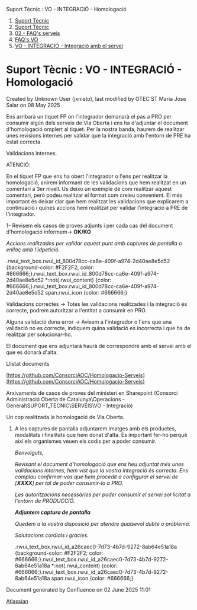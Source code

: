 Suport Tècnic : VO - INTEGRACIÓ - Homologació  

1.  [Suport Tècnic](index.html)
2.  [Suport Tècnic](13893782.html)
3.  [02 - FAQ's serveis](26313393.html)
4.  [FAQ's VO](28705575.html)
5.  [VO - INTEGRACIÓ - Integració amb el servei](26313411.html)

Suport Tècnic : VO - INTEGRACIÓ - Homologació
=============================================

Created by Unknown User (jxnieto), last modified by OTEC ST Maria Jose Salar on 08 May 2025

Ens arribarà un tiquet FP on l'integrador demanarà el pas a PRO per consumir algún dels serveis de Via Oberta i ens ha d'adjuntar el document d'homologació omplert al tiquet. Per la nostra banda, haurem de realitzar unes revisions internes per validar que la integració amb l'entorn de PRE ha estat correcta.

  

Validacions internes.

ATENCIÓ:

En el tiquet FP que ens ha obert l'integrador o l'ens per realitzar la homologació, anirem informant de les validacions que hem realitzat en un comentari a 3er nivell. Us deixo un exemple de com realitzar aquest comentari, però podeu realitzar el format com creieu convenient. El més important és deixar clar que hem realitzat les validacions que explicarem a continuació i quines accions hem realitzat per validar l'integració a PRE de l'integrador.

1- Revisem els casos de proves adjunts i per cada cas del document d'homologació informem→ **OK/KO**

_Accions realitzades per validar aquest punt amb captures de pantalla o enllaç amb l'idpetició._

.rwui\_text\_box.rwui\_id\_800d78cc-ca6e-409f-a974-2d40ae8e5d52 {background-color: #F2F2F2; color: #666666;}.rwui\_text\_box.rwui\_id\_800d78cc-ca6e-409f-a974-2d40ae8e5d52 \*:not(.rwui\_content) {color: #666666;}.rwui\_text\_box.rwui\_id\_800d78cc-ca6e-409f-a974-2d40ae8e5d52 span.rwui\_icon {color: #666666;}

Validacions correctes → Totes les validacions realitzades i la integració és correcte, podrem autoritzar a l'entitat a consumir en PRO.

Alguna validació dona error → Avisem a l'integrador o l'ens que una validació no es correcte, indiquem quina validació es incorrecta i que ha de realitzar per solucionar-ho.

El document que ens adjuntarà haurà de correspondré amb el servei amb el que es donarà d'alta. 

Llistat documents

[https://github.com/ConsorciAOC/Homologacio-Serveis](https://github.com/ConsorciAOC/Homologacio-Serveis)

Arxivaments de casos de proves del ministeri en Sharepoint (Consorci Administració Oberta de Catalunya\\Operacions - General\\SUPORT\_TECNIC\\SERVEIS\\VO - Integració)

Un cop realitzada la homologació de Via Oberta.

1.  A les captures de pantalla adjuntarem imatges amb els productes, modalitats i finalitats que hem donat d'alta. És important fer-ho perquè així els organismes veuen els codis per a poder consumir.
    
    _Benvolguts,_
    
    _Revisant el document d'homologació que ens heu adjuntat més unes validacions internes, hem vist que la vostra integració és correcta. Ens complau confirmar-vos que hem procedit a configurar el servei de \[**XXXX**\] per tal de poder consumir-lo a PRO._
    
    _Les autoritzacions necessàries per poder consumir el servei sol·licitat a l’entorn de PRODUCCIÓ._
    
    **_Adjuntem captura de pantalla_**
    
    _Quedem a la vostra disposició per atendre qualsevol dubte o problema._
    
    _Salutacions cordials i gràcies._
    
    .rwui\_text\_box.rwui\_id\_a26caec0-7d73-4b7d-9272-8ab64e51a18a {background-color: #F2F2F2; color: #666666;}.rwui\_text\_box.rwui\_id\_a26caec0-7d73-4b7d-9272-8ab64e51a18a \*:not(.rwui\_content) {color: #666666;}.rwui\_text\_box.rwui\_id\_a26caec0-7d73-4b7d-9272-8ab64e51a18a span.rwui\_icon {color: #666666;}
    

Document generated by Confluence on 02 June 2025 11:01

[Atlassian](http://www.atlassian.com/)